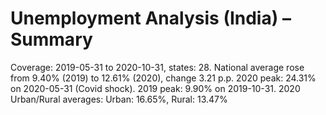 # Unemployment Analysis (India) – Summary

Coverage: 2019-05-31 to 2020-10-31, states: 28.
National average rose from 9.40% (2019) to 12.61% (2020), change 3.21 p.p.
2020 peak: 24.31% on 2020-05-31 (Covid shock).
2019 peak: 9.90% on 2019-10-31.
2020 Urban/Rural averages: Urban: 16.65%, Rural: 13.47%